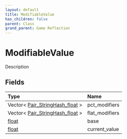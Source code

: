 ```yaml
---
layout: default
title: ModifiableValue
has_children: false
parent: Class
grand_parent: Game Reflection
---
```

# ModifiableValue
Description 

## Fields

| Type | Name |
|:-------------|:--------------|
| Vector< [Pair_StringHash_float](/docs/game-reflection/classes/pair__string_hash_float) > | pct_modifiers |
| Vector< [Pair_StringHash_float](/docs/game-reflection/classes/pair__string_hash_float) > | flat_modifiers |
| [float](/docs/game-reflection/components/float) | base |
| [float](/docs/game-reflection/components/float) | current_value |

